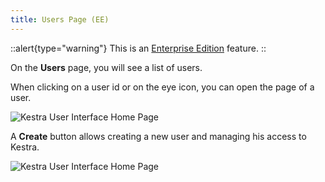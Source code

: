 ```yaml
---
title: Users Page (EE)
---
```


::alert{type="warning"}
This is an [Enterprise Edition](https://kestra.io/enterprise) feature.
::

On the **Users** page, you will see a list of users.

When clicking on a user id or on the eye icon, you can open the page of a user.

![Kestra User Interface Home Page](/docs/user-interface-guide/17-EE-Users.png)

A **Create** button allows creating a new user and managing his access to Kestra.

![Kestra User Interface Home Page](/docs/user-interface-guide/18-EE-Users-Create.png)